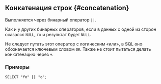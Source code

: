 ## Конкатенация строк {#concatenation}

Выполняется через бинарный оператор `||`.

Как и у других бинарных операторов, если в данных с одной из сторон оказался `NULL`, то и результат будет `NULL`.

Не следует путать этот оператор с логическим «или», в SQL оно обозначается ключевым словом `OR`. Также не стоит пытаться делать конкатенацию через `+`.

### Примеры

```yql
SELECT "fo" || "o";
```
